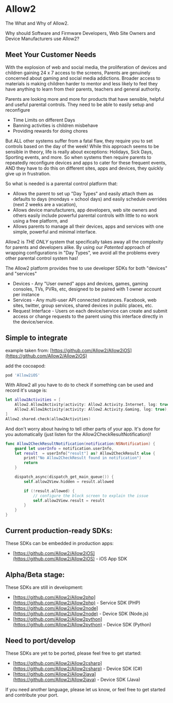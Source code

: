 # Allow2

The What and Why of Allow2.

Why should Software and Firmware Developers, Web Site Owners and Device Manufacturers use Allow2?

## Meet Your Customer Needs

With the explosion of web and social media, the proliferation of devices and children gaining 24 x 7 access to the screens,
Parents are genuinely concerned about gaming and social media addictions. Broader access to materials is making children harder to mentor and less likely to
feel they have anything to learn from their parents, teachers and general authority.

Parents are looking more and more for products that have sensible, helpful and useful parental controls. They need to be able to easily setup and reconfigure
* Time Limits on different Days
* Banning activities is children misbehave
* Providing rewards for doing chores

But ALL other systems suffer from a fatal flaw, they require you to set controls based on the day of the week! While this approach seems to be sensible in theory,
life is really about exceptions: Holidays, Sick Days, Sporting events, and more.
So when systems then require parents to repeatedly reconfigure devices and apps to cater for these frequent events, AND they have to do this on different sites,
apps and devices, they quickly give up in frustration.

So what is needed is a parental control platform that:
* Allows the parent to set up "Day Types" and easily attach them as defaults to days (mondays = school days) and easily schedule overrides (next 2 weeks are a vacation),
* Allows device manufacturers, app developers, web site owners and others easily include powerful parental controls with little to no work using a free platform, and
* Allows parents to manage all their devices, apps and services with one simple, powerful and minimal interface.

Allow2 is _THE ONLY_ system that specifically takes away all the complexity for parents and developers alike. By using our _Patented_ approach of wrapping
configurations in "Day Types", we avoid all the problems every other parental control system has!

The Allow2 platform provides free to use developer SDKs for both "devices" and "services"

* Devices - Any "User owned" apps and devices, games, gaming consoles, TVs, PVRs, etc, designed to be paired with 1 owner account per instance
* Services - Any multi-user API connected instances. Facebook, web sites, twitter, group services, shared devices in public places, etc.
* Request Interface - Users on each device/service can create and submit access or change requests to the parent using this interface directly in the device/service.

## Simple to integrate

example taken from: [https://github.com/Allow2/Allow2iOS](https://github.com/Allow2/Allow2iOS)

add the cocoapod:

```ruby
pod 'Allow2iOS'
```

With Allow2 all you have to do to check if something can be used and record it's usage is:

```swift
let allow2Activities = [
    Allow2.Allow2Activity(activity: Allow2.Activity.Internet, log: true), // this is an internet based app
    Allow2.Allow2Activity(activity: Allow2.Activity.Gaming, log: true),   // and it's gaming related, can also use "Messaging", "Social", "Electricity" and more...
]
Allow2.shared.check(allow2Activities)
```

And don't worry about having to tell other parts of your app. It's done for you automatically (just listen for the Allow2CheckResultNotification)!

```swift
func Allow2CheckResultNotification(notification:NSNotification) {
    guard let userInfo = notification.userInfo,
    let result  = userInfo["result"] as? Allow2CheckResult else {
        print("No Allow2CheckResult found in notification")
        return
    }

    dispatch_async(dispatch_get_main_queue()) {
        self.allow2View.hidden = result.allowed

        if (!result.allowed) {
            // configure the block screen to explain the issue
            self.allow2View.result = result
        }
    }
}
```


## Current production-ready SDKs:

These SDKs can be embedded in production apps:

* [https://github.com/Allow2/Allow2iOS](https://github.com/Allow2/Allow2iOS) - iOS App SDK

## Alpha/Beta stage:

These SDKs are still in development:

* [https://github.com/Allow2/Allow2php](https://github.com/Allow2/Allow2php) - Service SDK (PHP)
* [https://github.com/Allow2/Allow2node](https://github.com/Allow2/Allow2node) - Device SDK (Node.js)
* [https://github.com/Allow2/Allow2python](https://github.com/Allow2/Allow2python) - Device SDK (Python)

## Need to port/develop

These SDKs are yet to be ported, please feel free to get started:

* [https://github.com/Allow2/Allow2csharp](https://github.com/Allow2/Allow2csharp) - Device SDK (C#)
* [https://github.com/Allow2/Allow2java](https://github.com/Allow2/Allow2java) - Device SDK (Java)

If you need another language, please let us know, or feel free to get started and contribute your port.
